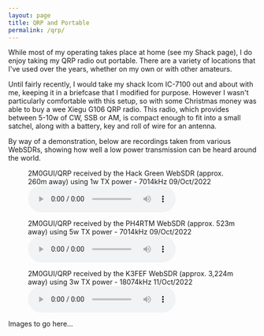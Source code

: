 ```yaml
---
layout: page
title: QRP and Portable
permalink: /qrp/
---
```


While most of my operating takes place at home (see my Shack page), I do enjoy taking my QRP radio out portable. There are a variety of locations that I've used over the years, whether on my own or with other amateurs.

Until fairly recently, I would take my shack Icom IC-7100 out and about with me, keeping it in a briefcase that I modified for purpose. However I wasn't particularly comfortable with this setup, so with some Christmas money was able to buy a wee Xiegu G106 QRP radio. This radio, which provides between 5-10w of CW, SSB or AM, is compact enough to fit into a small satchel, along with a battery, key and roll of wire for an antenna.

By way of a demonstration, below are recordings taken from various WebSDRs, showing how well a low power transmission can be heard around the world.

<figure>
<figurecaption>2M0GUI/QRP received by the Hack Green WebSDR (approx. 260m away) using 1w TX power - 7014kHz 09/Oct/2022</figcaption>
<audio
controls
        src="/files/614ca-hack-green-1w-with-explanation.mp3">
            <a href="/files/614ca-hack-green-1w-with-explanation.mp3">
                Download audio
            </a>
    </audio>
</figure>

<figure> 
<figurecaption>2M0GUI/QRP received by the PH4RTM WebSDR (approx. 523m away) using 5w TX power - 7014kHz 09/Oct/2022</figcaption> 
<audio 
controls
        src="/files/856ae-ph4rtm-netherlands-5w-rx.mp3">
            <a href="/files/856ae-ph4rtm-netherlands-5w-rx.mp3">
                Download audio
            </a>
    </audio>
</figure>

<figure> 
<figurecaption>2M0GUI/QRP received by the K3FEF WebSDR (approx. 3,224m away) using 3w TX power - 18074kHz 11/Oct/2022</figcaption> 
<audio 
controls
        src="/files/89d6f-k3fef-east-america-3w-rx.wav">
            <a href="/files/89d6f-k3fef-east-america-3w-rx.wav">
                Download audio
            </a>
    </audio>
</figure>

Images to go here...
